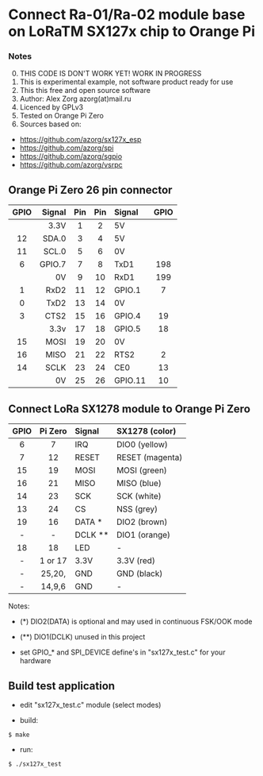 Connect Ra-01/Ra-02 module base on LoRaTM SX127x chip to Orange Pi
==================================================================

### Notes
0. THIS CODE IS DON'T WORK YET! WORK IN PROGRESS
1. This is experimental example, not software product ready for use
2. This this free and open source software
3. Author: Alex Zorg azorg(at)mail.ru
4. Licenced by GPLv3
5. Tested on Orange Pi Zero
6. Sources based on:
 * https://github.com/azorg/sx127x_esp
 * https://github.com/azorg/spi
 * https://github.com/azorg/sgpio
 * https://github.com/azorg/vsrpc

## Orange Pi Zero 26 pin connector

 | GPIO | Signal |Pin |Pin | Signal  | GPIO |
 |:----:| ------:|:--:|:--:|:------- |:----:|
 |      |   3.3V |  1 | 2  | 5V      |      |
 |  12  |  SDA.0 |  3 | 4  | 5V      |      |
 |  11  |  SCL.0 |  5 | 6  | 0V      |      |
 |   6  | GPIO.7 |  7 | 8  | TxD1    | 198  |
 |      |     0V |  9 | 10 | RxD1    | 199  | 
 |   1  |   RxD2 | 11 | 12 | GPIO.1  | 7    |
 |   0  |   TxD2 | 13 | 14 | 0V      |      |
 |   3  |   CTS2 | 15 | 16 | GPIO.4  | 19   |
 |      |   3.3v | 17 | 18 | GPIO.5  | 18   |
 |  15  |   MOSI | 19 | 20 | 0V      |      |
 |  16  |   MISO | 21 | 22 | RTS2    | 2    |
 |  14  |   SCLK | 23 | 24 | CE0     | 13   |
 |      |     0V | 25 | 26 | GPIO.11 | 10   |

## Connect LoRa SX1278 module to Orange Pi Zero

| GPIO | Pi Zero | Signal  | SX1278 (color)  |
|:----:|:-------:|:------- |:--------------- |
|   6  |    7    | IRQ     | DIO0  (yellow)  |
|   7  |   12    | RESET   | RESET (magenta) |
|  15  |   19    | MOSI    | MOSI  (green)   |
|  16  |   21    | MISO    | MISO  (blue)    |
|  14  |   23    | SCK     | SCK   (white)   |
|  13  |   24    | CS      | NSS   (grey)    |
|  19  |   16    | DATA *  | DIO2  (brown)   |
|  -   |   -     | DCLK ** | DIO1  (orange)  |
|  18  |   18    | LED     | -               |
|  -   | 1 or 17 | 3.3V    | 3.3V  (red)     |
|  -   | 25,20,  | GND     | GND   (black)   |
|  -   | 14,9,6  | GND     | -               |

Notes:

- (*) DIO2(DATA) is optional and may used in continuous FSK/OOK mode

- (**) DIO1(DCLK) unused in this project

- set GPIO_* and SPI_DEVICE define's in "sx127x_test.c" for your hardware

## Build test application

* edit "sx127x_test.c" module (select modes)

* build:

```
$ make
```

* run:
```
$ ./sx127x_test
```

